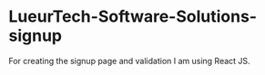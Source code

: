 # LueurTech-Software-Solutions-signup
For creating the signup page and validation I am using React JS.
